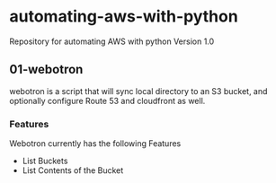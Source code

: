 # automating-aws-with-python
Repository for automating AWS with python
Version 1.0

## 01-webotron

webotron is a script that will sync local directory to an S3 bucket, and optionally configure Route 53 and cloudfront as well.

### Features

Webotron currently has the following Features

- List Buckets
- List Contents of the Bucket
